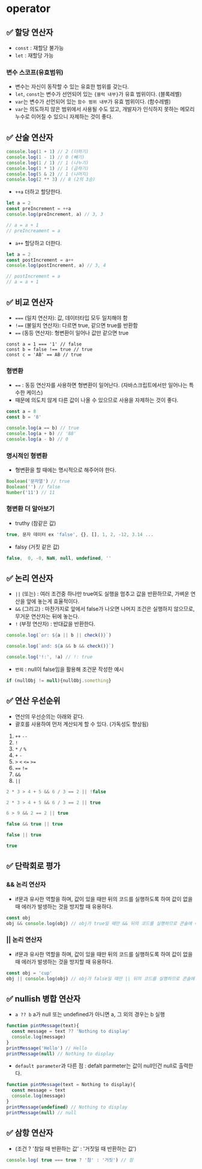 # operator



## ✅ 할당 연산자

* `const` : 재할당 불가능
* `let` : 재할당 가능

### 변수 스코프(유효범위)

* 변수는 자신이 동작할 수 있는 유효한 범위를 갖는다.
* `let`, `const`는 변수가 선언되어 있는 `{블럭 내부}`가 유효 범위이다. (블록레벨)
* `var`는 변수가 선언되어 있는 `함수 범위 내부`가 유효 범위이다. (함수레벨)
* `var`는 의도하지 않은 범위에서 사용될 수도 있고, 개발자가 인식하지 못하는 메모리 누수로 이어질 수 있으니 자제하는 것이 좋다.

## ✅ 산술 연산자

```js
console.log(1 + 1) // 2 (더하기)
console.log(1 - 1) // 0 (빼기)
console.log(1 / 1) // 1 (나누기)
console.log(1 * 1) // 1 (곱하기)
console.log(5 & 2) // 1 (나머지)
console.log(2 ** 3) // 8 (2의 3승)
```

* `++a` 더하고 할당한다.

```js
let a = 2
const preIncrement = ++a
console.log(preIncrement, a) // 3, 3

// a = a + 1
// preIncreament = a
```

* `a++` 할당하고 더한다.

```js
let a = 2
const postIncrement = a++
console.log(postIncrement, a) // 3, 4

// postIncrement = a
// a = a + 1
```

## ✅ 비교 연산자

* `===` (일치 연산자): 값, 데이터타입 모두 일치해야 함
* `!==` (불일치 연산자): 다르면 true, 같으면 true를 반환함
* `==` (동등 연산자): 형변환이 일어나 값만 같으면 true

```
const a = 1 === '1' // false
const b = false !== true // true
const c = 'AB' == AB // true
```

### 형변환

* `==` : 동등 연산자를 사용하면 형변환이 일어난다. (자바스크립트에서만 일어나는 특수한 케이스)
* 때문에 의도치 않게 다른 값이 나올 수 있으므로 사용을 자제하는 것이 좋다.

```js
const a = 8
const b = '8'

console.log(a == b) // true
console.log(a + b) // '88'
console.log(a - b) // 0
```

### 명시적인 형변환

* 형변환을 할 때에는 명시적으로 해주어야 한다.

```js
Boolean('문자열') // true
Boolean('') // false
Number('11') // 11
```

### 형변환 더 알아보기

* truthy (참같은 값)

```js
true, 문자 데이터 ex 'false', {}, [], 1, 2, -12, 3.14 ...
```

* falsy (거짓 같은 값)

```js
false,  0, -0, NaN, null, undefined, ''
```

## ✅ 논리 연산자

* `||` (또는) : 여러 조건중 하나만 true여도 실행을 멈추고 값을 반환하므로, 가벼운 연산을 앞에 놓는게 효율적이다.
* `&&` (그리고) : 마찬가지로 앞에서 false가 나오면 나머지 조건은 실행하지 않으므로, 무거운 연산자는 뒤에 놓는다.
* `!` (부정 연산자) : 반대값을 반환한다.

```js
console.log(`or: ${a || b || check()}`)
```

```js
console.log(`and: ${a && b && check()}`)
```

```javascript
console.log('!:', !a) // !: true
```

* `번외` : null이 false임을 활용해 조건문 작성한 예시

```js
if (nullObj != null){nullObj.something}
```

## ✅ 연산 우선순위

* 연산의 우선순의는 아래와 같다.
* 괄호를 사용하여 먼저 계산되게 할 수 있다. (가독성도 향상됨)

1. `++` `--`
2. `!`
3. `*` `/` `%`
4. `+` `-`
5. `>` `<` `<=` `>=`
6. `==` `!=`
7. `&&`
8. `||`

```js
2 * 3 > 4 + 5 && 6 / 3 == 2 || !false
```

```js
2 * 3 > 4 + 5 && 6 / 3 == 2 || true
```

```js
6 > 9 && 2 == 2 || true
```

```js
false && true || true
```

```js
false || true
```

```js
true
```

## ✅ 단락회로 평가

### && 논리 연산자

* if문과 유사한 역할을 하며, 값이 있을 때만 뒤의 코드를 실행하도록 하여 값이 없을 때 에러가 발생하는 것을 방지할 때 유용하다.

```js
const obj
obj && console.log(obj) // obj가 true일 때만 && 뒤의 코드를 실행하므로 콘솔에 아무 것도 찍히지 않는다.
```

### || 논리 연산자

* if문과 유사한 역할을 하며, 값이 있을 때만 뒤의 코드를 실행하도록 하여 값이 없을 때 에러가 발생하는 것을 방지할 때 유용하다.

```js
const obj = 'cup'
obj || console.log(obj) // obj가 false일 때만 || 뒤의 코드를 실행하므로 콘솔에 아무 것도 찍히지 않는다.
```

## ✅ nullish 병합 연산자

* `a ?? b` a가 null 또는 undefined가 아니면 a, 그 외의 경우는 b 실행

```js
function pintMessage(text){
  const message = text ?? 'Nothing to display'
  console.log(message)
}
printMessage('Hello') // Hello
printMessage(null) // Nothing to display
```

* `default parameter`과 다른 점 : defalt parmeter는 값이 null인건 null로 출력한다.

```js
function pintMessage(text = Nothing to display){
  const message = text
  console.log(message)
}
printMessage(undefined) // Nothing to display
printMessage(null) // null
```

## ✅ 삼항 연산자

* (조건 ? '참일 때 반환하는 값' : '거짓일 때 반환하는 값')

```js
console.log( true === true ? '참' : '거짓') // 참
```
